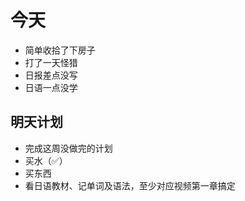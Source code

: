 # 今天
- 简单收拾了下房子
- 打了一天怪猎
- 日报差点没写
- 日语一点没学

## 明天计划
- 完成这周没做完的计划
- 买水（✅）
- 买东西
- 看日语教材、记单词及语法，至少对应视频第一章搞定